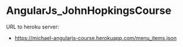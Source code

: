 # AngularJs_JohnHopkingsCourse

URL to heroku server:
  - https://michael-angularjs-course.herokuapp.com/menu_items.json
